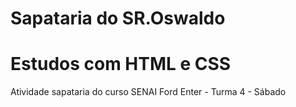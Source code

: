 # Sapataria do SR.Oswaldo
# Estudos com HTML e CSS
Atividade sapataria do curso SENAI Ford Enter - Turma 4 - Sábado
